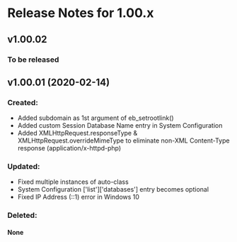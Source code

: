 # Release Notes for 1.00.x

## v1.00.02
### To be released

## v1.00.01 (2020-02-14)

### Created:
- Added subdomain as 1st argument of eb_setrootlink()
- Added custom Session Database Name entry in System Configuration
- Added XMLHttpRequest.responseType & XMLHttpRequest.overrideMimeType to eliminate non-XML Content-Type response (application/x-httpd-php)

### Updated:
- Fixed multiple instances of auto-class
- System Configuration ['list']['databases'] entry becomes optional
- Fixed IP Address (::1) error in Windows 10

### Deleted:
#### None
